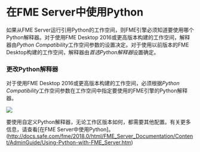 # 在FME Server中使用Python #

如果从FME Server运行引用Python的工作空间，则FME引擎必须知道要使用哪个Python解释器。对于使用FME Desktop 2016或更高版本构建的工作空间，解释器由*Python Compatibility*工作空间参数的设置决定。对于使用以前版本的FME Desktop构建的工作空间，解释器由*首选Python解释器*设置确定。

### 更改Python解释器 ###

对于使用FME Desktop 2016或更高版本构建的工作空间，必须根据*Python Compatibility*工作空间参数在工作空间中指定要使用的FME引擎的Python解释器。


![](./Images/5.003.PythonCompatibility.png)

要使用自定义Python解释器，无论工作区版本如何，都需要其他配置。有关更多信息，请查看[在FME Server中使用Python]。(http://docs.safe.com/fme/2018.0/html/FME_Server_Documentation/Content/AdminGuide/Using-Python-with-FME_Server.htm)
